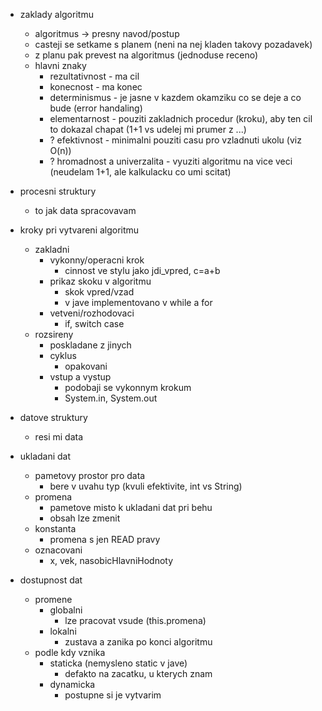 - zaklady algoritmu
	- algoritmus -> presny navod/postup
	- casteji se setkame s planem (neni na nej kladen takovy pozadavek)
	- z planu pak prevest na algoritmus (jednoduse receno)
	- hlavni znaky
		- rezultativnost - ma cil
		- konecnost - ma konec
		- determinismus - je jasne v kazdem okamziku co se deje a co bude (error handaling)
		- elementarnost - pouziti zakladnich procedur (kroku), aby ten cil to dokazal chapat (1+1 vs udelej mi prumer z ...)
		- ? efektivnost - minimalni pouziti casu pro vzladnuti ukolu (viz O(n))
		- ? hromadnost a univerzalita - vyuziti algoritmu na vice veci (neudelam 1+1, ale kalkulacku co umi scitat)

- procesni struktury
	- to jak data spracovavam

- kroky pri vytvareni algoritmu 
	- zakladni
		- vykonny/operacni krok
			- cinnost ve stylu jako jdi_vpred, c=a+b
		- prikaz skoku v algoritmu
			- skok vpred/vzad
			- v jave implementovano v while a for
		- vetveni/rozhodovaci
			- if, switch case
	- rozsireny
		- poskladane z jinych
		- cyklus
			- opakovani
		- vstup a vystup
			- podobaji se vykonnym krokum
			- System.in, System.out

- datove struktury
	- resi mi data

- ukladani dat
	- pametovy prostor pro data
		- bere v uvahu typ (kvuli efektivite, int vs String)
	- promena
		- pametove misto k ukladani dat pri behu
		- obsah lze zmenit
	- konstanta
		- promena s jen READ pravy
	- oznacovani
		- x, vek, nasobicHlavniHodnoty

- dostupnost dat
	- promene
		- globalni
			- lze pracovat vsude (this.promena)
		- lokalni
			- zustava a zanika po konci algoritmu
	- podle kdy vznika
		- staticka (nemysleno static v jave)
			- defakto na zacatku, u kterych znam
		- dynamicka
			- postupne si je vytvarim